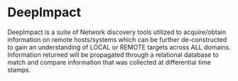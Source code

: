 # DeepImpact
DeepImpact is a suite of Network discovery tools utilized to acquire/obtain information on remote hosts/systems which can be further de-constructed to gain an understanding of LOCAL or REMOTE targets across ALL domains. Information returned will be propagated through a relational database to match and compare information that was collected at differential time stamps.
